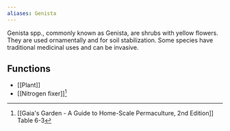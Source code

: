 ```yaml
---
aliases: Genista
---
```

Genista spp., commonly known as Genista, are shrubs with yellow flowers. They are used ornamentally and for soil stabilization. Some species have traditional medicinal uses and can be invasive.
## Functions
- [[Plant]]
- [[Nitrogen fixer]][^1]

[^1]: [[Gaia's Garden - A Guide to Home-Scale Permaculture, 2nd Edition]] Table 6-3